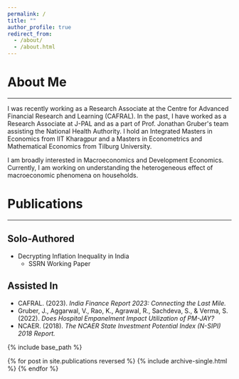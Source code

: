 ```yaml
---
permalink: /
title: ""
author_profile: true
redirect_from: 
  - /about/
  - /about.html
---
```


About Me
======
***

I was recently working as a Research Associate at the Centre for Advanced Financial Research and Learning (CAFRAL). In the past, I have worked as a Research Associate at J-PAL and as a part of Prof. Jonathan Gruber's team assisting the National Health Authority. I hold an Integrated Masters in Economics from IIT Kharagpur and a Masters in Econometrics and Mathematical Economics from Tilburg University. 

I am broadly interested in Macroeconomics and Development Economics. Currently, I am working on understanding the heterogeneous effect of macroeconomic phenomena on households.



Publications
======
***

Solo-Authored
------
* Decrypting Inflation Inequality in India
  * SSRN Working Paper

Assisted In
------
- CAFRAL. (2023). _India Finance Report 2023: Connecting the Last Mile._
- Gruber, J., Aggarwal, V., Rao, K., Agrawal, R., Sachdeva, S., & Verma, S. (2022). _Does Hospital Empanelment Impact Utilization of PM-JAY?_
- NCAER. (2018). _The NCAER State Investment Potential Index (N-SIPI) 2018 Report._


{% include base_path %}

{% for post in site.publications reversed %} {% include archive-single.html %} {% endfor %}


